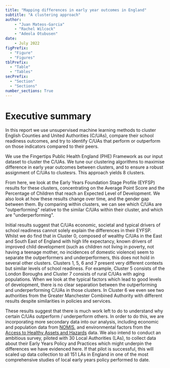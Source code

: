 ```yaml
---
title: "Mapping differences in early year outcomes in England"
subtitle: "A clustering approach"
author:
    - "Juan Mateos-Garcia"
    - "Rachel Wilcock"
    - "Adeola Otubusen"
date:
    - July 2022
figPrefix:
  - "Figure"
  - "Figures"
tblPrefix:
  - "Table"
  - "Tables"
secPrefix:
  - "Section"
  - "Sections"
number_sections: True
---
```


# Executive summary

In this report we use unsupervised machine learning methods to cluster English Counties and United Authorities (C/UAs), compare their school readiness outcomes, and try to identify C/UAs that perform or outperform on those indicators compared to their peers.

We use the Fingertips Public Health England (PHE) Framework as our input dataset to cluster the C/UAs. We tune our clustering algorithms to maximise difference in early year outcomes between clusters, and to ensure a robust assignment of C/UAs to clustesrs. This approach yields 8 clusters.

From here, we look at the Early Years Foundation Stage Profile (EYFSP) results for these clusters, concentrating on the Average Point Score and the Percentage of Children that reach an Expected Level of Development. We also look at how these results change over time, and the gender gap between them.  By comparing within clusters, we can see which C/UAs are "outperforming" relative to the similar C/UAs within their cluster, and which are "underperforming".

Initial results suggest that C/UAs economic, societal and typical drivers of school readiness cannot solely explain the differences in their EYFSP. Whilst we do find that in Cluster 0, composed of wealthy C/UAs in the East and South East of England with high life expectancy, known drivers of improved child development (such as children not living in poverty, not having a teenage mother, no incidences of domestic violence) seem to separate the outperformers and underperformers, this does not hold in several other clusters. Clusters 1, 5, 6 and 7 present very different contexts but similar levels of school readiness. For example, Cluster 5 consists of the London Boroughs and Cluster 7 consists of rural C/UAs with aging populations. When we look at the typical factors which lead to good levels of development, there is no clear separation between the outperforming and underperforming C/UAs in those clusters. In Cluster 6 we even see two authorities from the Greater Manchester Combined Authority with different results despite similarities in policies and services.

These results suggest that there is much work left to do to understand why certain C/UAs outperform / underperform others. In order to do this, we are incorporating more secondary data into our analysis, including economic and population data from [NOMIS](https://www.nomisweb.co.uk/), and environmental factors from the [Access to Healthy Assets and Hazards](https://data.cdrc.ac.uk/dataset/access-healthy-assets-hazards-ahah) data. We also intend to conduct an ambitious survey, piloted with 30 Local Authorities (LAs), to collect data about  their Early Years Policy and Practices which might underpin the differences we have evidenced here. If that pilot is successful, this will scaled up data collection to all 151 LAs in England in one of the most comprehensive studies of local early years policy performed to date.

